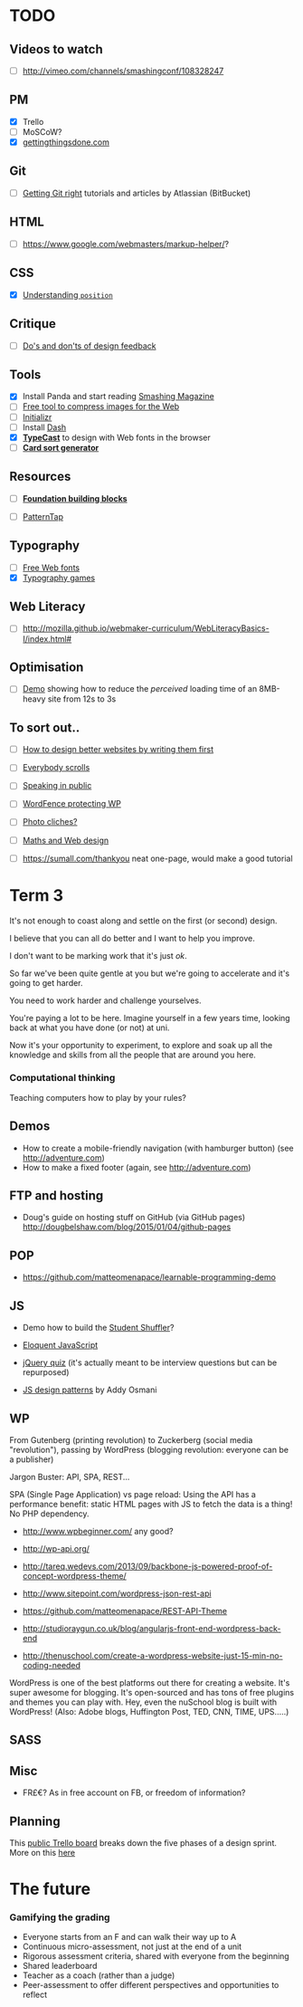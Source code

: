 # TODO

## Videos to watch

- [ ] http://vimeo.com/channels/smashingconf/108328247

## PM

- [x] Trello 
- [ ] MoSCoW?
- [x] [gettingthingsdone.com](http://gettingthingsdone.com/)

## Git

- [ ] [Getting Git right](https://www.atlassian.com/git) tutorials and articles by Atlassian (BitBucket)

## HTML

- [ ] https://www.google.com/webmasters/markup-helper/?

## CSS

- [x] [Understanding `position`](http://blog.froont.com/positioning-in-web-design)

## Critique

- [ ] [Do's and don'ts of design feedback](https://medium.com/@gem_ray/how-to-give-better-product-feedback-a38d3e2d4890)

## Tools

- [x] Install Panda and start reading [Smashing Magazine](http://www.smashingmagazine.com/)
- [ ] [Free tool to compress images for the Web](https://compressor.io)
- [ ] [Initializr](http://www.initializr.com/)
- [ ] Install [Dash](http://kapeli.com/dash)
- [x] [**TypeCast**](http://typecast.com) to design with Web fonts in the browser
- [ ] [**Card sort generator**](http://ignorethecode.net/blog/2015/03/20/card_sort_generator)

## Resources

- [ ] [**Foundation building blocks**](http://zurb.com/building-blocks)
- [ ] [PatternTap](http://zurb.com/patterntap)


## Typography

- [ ] [Free Web fonts](http://www.typewolf.com/free-fonts)
- [x] [Typography games](http://type.method.ac)

## Web Literacy

- [ ] http://mozilla.github.io/webmaker-curriculum/WebLiteracyBasics-I/index.html#

## Optimisation

- [ ] [Demo](http://www.filamentgroup.com/lab/weight-wait.html) showing how to reduce the *perceived* loading time of an 8MB-heavy site from 12s to 3s


## To sort out..

- [ ] [How to design better websites by writing them first](https://userbrain.net/blog/writing-better-websites)

- [ ] [Everybody scrolls](http://www.hugeinc.com/ideas/perspective/everybody-scrolls)

- [ ] [Speaking in public](http://speaking.io/)

- [ ] [WordFence protecting WP](http://www.wordfence.com/)
- [ ] [Photo cliches?](https://gonebeforelong.wordpress.com/2013/05/06/cliches/)

- [ ] [Maths and Web design](http://www.smashingmagazine.com/2010/02/09/applying-mathematics-to-web-design)

- [ ] https://sumall.com/thankyou neat one-page, would make a good tutorial 


# Term 3

It's not enough to coast along and settle on the first (or second) design.

I believe that you can all do better and I want to help you improve. 

I don't want to be marking work that it's just *ok*. 

So far we've been quite gentle at you but we're going to accelerate and it's going to get harder.

You need to work harder and challenge yourselves.

You're paying a lot to be here. Imagine yourself in a few years time, looking back at what you have done (or not) at uni. 

Now it's your opportunity to experiment, to explore and soak up all the knowledge and skills from all the people that are around you here.


### Computational thinking 

Teaching computers how to play by your rules?


## Demos

* How to create a mobile-friendly navigation (with hamburger button) (see http://adventure.com)
* How to make a fixed footer (again, see http://adventure.com)

## FTP and hosting

* Doug's guide on hosting stuff on GitHub (via GitHub pages) http://dougbelshaw.com/blog/2015/01/04/github-pages

## POP

* https://github.com/matteomenapace/learnable-programming-demo

## JS

* Demo how to build the [Student Shuffler](../resources/html5-boilerplate-student-shuffler)?

* [Eloquent JavaScript](https://docs.google.com/document/d/1aa2-HtUglQrAps31s4LdTPVsiFb1BxhyjZolxeezzcI/preview?sle=true)

* [jQuery quiz](http://tonyfreed.com/blog/top_jquery_interview_question_2015#sthash.utx9nyaD.dpbs) (it's actually meant to be interview questions but can be repurposed)

* [JS design patterns](http://addyosmani.com/resources/essentialjsdesignpatterns/book/) by Addy Osmani

## WP

From Gutenberg (printing revolution) to Zuckerberg (social media "revolution"), passing by WordPress (blogging revolution: everyone can be a publisher)

Jargon Buster: API, SPA, REST...

SPA (Single Page Application) vs page reload: Using the API has a performance benefit: static HTML pages with JS to fetch the data is a thing! No PHP dependency.

* http://www.wpbeginner.com/ any good?
* http://wp-api.org/
* http://tareq.wedevs.com/2013/09/backbone-js-powered-proof-of-concept-wordpress-theme/	
* http://www.sitepoint.com/wordpress-json-rest-api
* https://github.com/matteomenapace/REST-API-Theme
* http://studioraygun.co.uk/blog/angularjs-front-end-wordpress-back-end

* http://thenuschool.com/create-a-wordpress-website-just-15-min-no-coding-needed

WordPress is one of the best platforms out there for creating a website. It's super awesome for blogging. It's open-sourced and has tons of free plugins and themes you can play with. 
Hey, even the nuSchool blog is built with WordPress! (Also: Adobe blogs, Huffington Post, TED, CNN, TIME, UPS.....)


## SASS

## Misc

- FR£€? As in free account on FB, or freedom of information?

## Planning

This [public Trello board](https://trello.com/b/lMmuSlkP/public-design-sprint-template) breaks down the five phases of a design sprint. More on this [here](http://www.gv.com/lib/gimlet)

# The future

### Gamifying the grading 

* Everyone starts from an F and can walk their way up to A
* Continuous micro-assessment, not just at the end of a unit
* Rigorous assessment criteria, shared with everyone from the beginning
* Shared leaderboard
* Teacher as a coach (rather than a judge)
* Peer-assessment to offer different perspectives and opportunities to reflect



